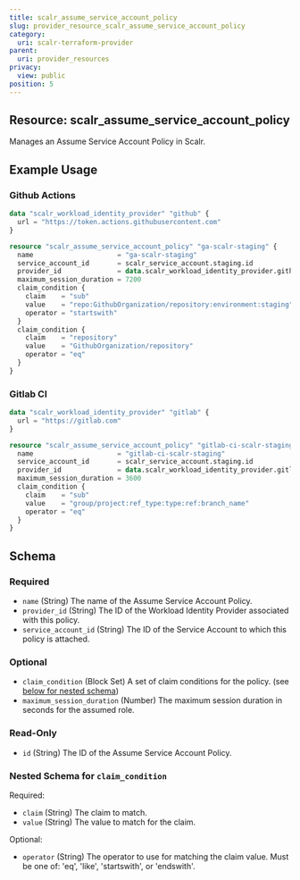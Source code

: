 ```yaml
---
title: scalr_assume_service_account_policy
slug: provider_resource_scalr_assume_service_account_policy
category:
  uri: scalr-terraform-provider
parent:
  uri: provider_resources
privacy:
  view: public
position: 5
---
```

## Resource: scalr_assume_service_account_policy

Manages an Assume Service Account Policy in Scalr.

## Example Usage

### Github Actions

```terraform
data "scalr_workload_identity_provider" "github" {
  url = "https://token.actions.githubusercontent.com"
}

resource "scalr_assume_service_account_policy" "ga-scalr-staging" {
  name                     = "ga-scalr-staging"
  service_account_id       = scalr_service_account.staging.id
  provider_id              = data.scalr_workload_identity_provider.github.id
  maximum_session_duration = 7200
  claim_condition {
    claim    = "sub"
    value    = "repo:GithubOrganization/repository:environment:staging"
    operator = "startswith"
  }
  claim_condition {
    claim    = "repository"
    value    = "GithubOrganization/repository"
    operator = "eq"
  }
}
```

### Gitlab CI

```terraform
data "scalr_workload_identity_provider" "gitlab" {
  url = "https://gitlab.com"
}

resource "scalr_assume_service_account_policy" "gitlab-ci-scalr-staging" {
  name                     = "gitlab-ci-scalr-staging"
  service_account_id       = scalr_service_account.staging.id
  provider_id              = data.scalr_workload_identity_provider.gitlab.id
  maximum_session_duration = 3600
  claim_condition {
    claim    = "sub"
    value    = "group/project:ref_type:type:ref:branch_name"
    operator = "eq"
  }
}
```

<!-- schema generated by tfplugindocs -->
## Schema

### Required

- `name` (String) The name of the Assume Service Account Policy.
- `provider_id` (String) The ID of the Workload Identity Provider associated with this policy.
- `service_account_id` (String) The ID of the Service Account to which this policy is attached.

### Optional

- `claim_condition` (Block Set) A set of claim conditions for the policy. (see [below for nested schema](#nestedblock--claim_condition))
- `maximum_session_duration` (Number) The maximum session duration in seconds for the assumed role.

### Read-Only

- `id` (String) The ID of the Assume Service Account Policy.

<a id="nestedblock--claim_condition"></a>
### Nested Schema for `claim_condition`

Required:

- `claim` (String) The claim to match.
- `value` (String) The value to match for the claim.

Optional:

- `operator` (String) The operator to use for matching the claim value. Must be one of: 'eq', 'like', 'startswith', or 'endswith'.
